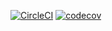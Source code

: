 [![CircleCI](https://circleci.com/gh/HazelO/HelloWorld.svg?style=svg)](https://circleci.com/gh/HazelO/HelloWorld)
[![codecov](https://codecov.io/gh/HazelO/HelloWorld/branch/master/graph/badge.svg)](https://codecov.io/gh/HazelO/HelloWorld)
